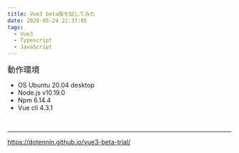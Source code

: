 ```yaml
---
title: Vue3 beta版を試してみた
date: 2020-05-24 22:37:05
tags:
  - Vue3
  - Typescript
  - JavaScript
---
```


<span style="font-size: large;">動作環境</span><br />

<div>
<ul>
<li>OS Ubuntu 20.04 desktop</li>
<li>Node.js v10.19.0</li>
<li>Npm 6.14.4</li>
<li>Vue cli 4.3.1</li>
</ul>
</div>
<div>
<br /></div>
<hr />
<a href="https://dotennin.github.io/vue3-beta-trial/">https://dotennin.github.io/vue3-beta-trial/</a><br />
<br />
